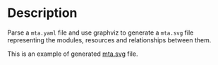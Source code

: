 # Description
Parse a `mta.yaml` file and use graphviz to generate a `mta.svg` file representing the modules, resources and relationships between them.

This is an example of generated [mta.svg](https://raw.githubusercontent.com/sbarzaghialteaup/mta-visual-dep/master/mta.svg) file.
